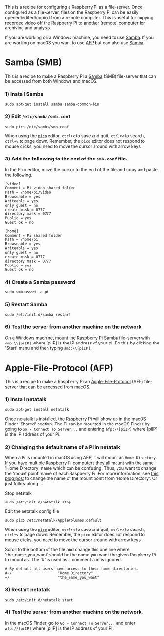 This is a recipe for configuring a Raspberry Pi as a file-server. Once configured as a file-server, files on the Raspberry Pi can be easily opened/edited/copied from a remote computer. This is useful for copying recorded video off the Raspberry Pi to another (remote) computer for archiving and analysis.

If you are working on a Windows machine, you need to use [Samba][samba]. If you are working on macOS you want to use [AFP][afp] but can also use [Samba][samba].


# Samba (SMB)

This is a recipe to make a Raspberry Pi a [Samba][samba] (SMB) file-server that can be accessed from both Windows and macOS.

### 1) Install Samba

    sudo apt-get install samba samba-common-bin

### 2) Edit `/etc/samba/smb.conf`

	sudo pico /etc/samba/smb.conf

When using the [`pico`][pico] editor, `ctrl+x` to save and quit, `ctrl+w` to search, `ctrl+v` to page down. Remember, the `pico` editor does not respond to mouse clicks, you need to move the cursor around with arrow keys.

### 3) Add the following to the end of the `smb.conf` file.

In the Pico editor, move the cursor to the end of the file and copy and paste the following.

	[video]
	Comment = Pi video shared folder
	Path = /home/pi/video
	Browseable = yes
	Writeable = yes
	only guest = no
	create mask = 0777
	directory mask = 0777
	Public = yes
	Guest ok = no

	[home]
	Comment = Pi shared folder
	Path = /home/pi
	Browseable = yes
	Writeable = yes
	only guest = no
	create mask = 0777
	directory mask = 0777
	Public = yes
	Guest ok = no

### 4) Create a Samba password

	sudo smbpasswd -a pi

### 5) Restart Samba

	sudo /etc/init.d/samba restart
	
### 6) Test the server from another machine on the network.

On a Windows machine, mount the Raspberry Pi Samba file-server with `smb:\\[piIP]` where [piIP] is the IP address of your pi. Do this by clicking the 'Start' menu and then typing `smb:\\[piIP]`.

# Apple-File-Protocol (AFP)

This is a recipe to make a Raspberry Pi an [Apple-File-Protocol][afp] (AFP) file-server that can be accessed from macOS.

### 1) Install netatalk

```
sudo apt-get install netatalk
```

Once netatalk is installed, the Raspberry Pi will show up in the macOS Finder 'Shared' section. The Pi can be mounted in the macOS Finder by going to `Go - Connect To Server...` and entering `afp://[piIP]` where [piIP] is the IP address of your Pi.

### 2) Changing the default name of a Pi in netatalk

When a Pi is mounted in macOS using AFP, it will mount as `Home Directory`. If you have multiple Raspberry Pi computers they all mount with the same 'Home Directory' name which can be confusing. Thus, you want to change the 'mount point' name of each Raspberry Pi. For more information, see [this blog post][afpmountpoint] to change the name of the mount point from 'Home Directory'. Or just follow along ...

Stop netatalk

```
sudo /etc/init.d/netatalk stop
```

Edit the netatalk config file

```
sudo pico /etc/netatalk/AppleVolumes.default
```

When using the [`pico`][pico] editor, `ctrl+x` to save and quit, `ctrl+w` to search, `ctrl+v` to page down. Remember, the `pico` editor does not respond to mouse clicks, you need to move the cursor around with arrow keys.

Scroll to the bottom of the file and change this one line where 'the_name_you_want' should be the name you want the given Raspberry Pi to mount as. The '#' is used as a comment and is ignored.

```
# By default all users have access to their home directories.
#~/                     "Home Directory"
~/                      "the_name_you_want"
```

### 3) Restart netatalk

```
sudo /etc/init.d/netatalk start
```

### 4) Test the server from another machine on the network.

In the macOS Finder, go to `Go - Connect To Server...` and enter `afp://[piIP]` where [piIP] is the IP address of your Pi.

[afpmountpoint]: http://blog.cudmore.io/post/2015/06/07/Changing-default-mount-in-Apple-File-Sharing/
[samba]: https://www.samba.org/
[afp]: http://netatalk.sourceforge.net/
[pico]: https://en.wikipedia.org/wiki/Pico_(text_editor)

